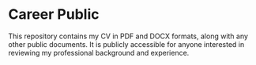 # Career Public
This repository contains my CV in PDF and DOCX formats, along with any other public documents. It is publicly accessible for anyone interested in reviewing my professional background and experience.
